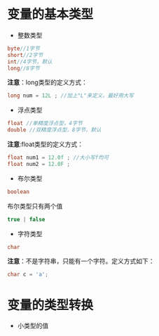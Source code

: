 # 变量的基本类型
* 整数类型
```java
byte//1字节
short//2字节
int//4字节，默认
long//8字节
```
**注意**：long类型的定义方式：
```java
long num = 12L ; //加上"L"来定义，最好用大写
```
* 浮点类型
```java
float //单精度浮点型，4字节
double //双精度浮点型，8字节，默认
```
**注意**:float类型的定义方式：
```java
float num1 = 12.0f ; //大小写f均可
float num2 = 12.0F ;
```

* 布尔类型
```java
boolean
```
布尔类型只有两个值
```java
true | false
```

* 字符类型
```java
char
```
**注意**：不是字符串，只能有一个字符。定义方式如下：
```java
char c = 'a';
```
# 变量的类型转换
* 小类型的值
